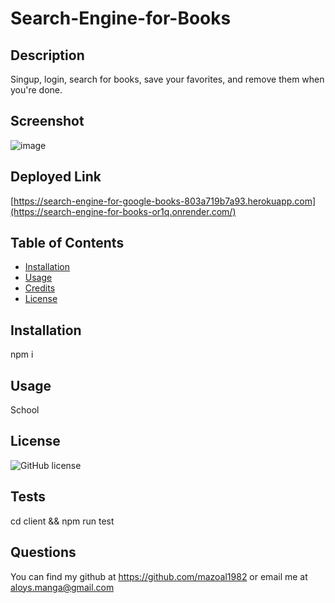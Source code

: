 # Search-Engine-for-Books


## Description

Singup, login, search for books, save your favorites, and remove them when you're done.

## Screenshot
![image](https://github.com/mazoal1982/Search-Engine-for-Books/assets/91248776/ec2d39b2-4d25-46b8-adfe-8a60bd6f8519)


## Deployed Link
[https://search-engine-for-google-books-803a719b7a93.herokuapp.com](https://search-engine-for-books-or1q.onrender.com/)

## Table of Contents 
- [Installation](#installation)
- [Usage](#usage)
- [Credits](#credits)
- [License](#license)
 

 
## Installation
 
npm i
 
## Usage
 
School
 
## License
 

  ![GitHub license](https://img.shields.io/badge/license-MIT-blue.svg)
  

 
## Tests
 
cd client && npm run test
 
## Questions
 
 You can find my github at https://github.com/mazoal1982 or email me at aloys.manga@gmail.com
